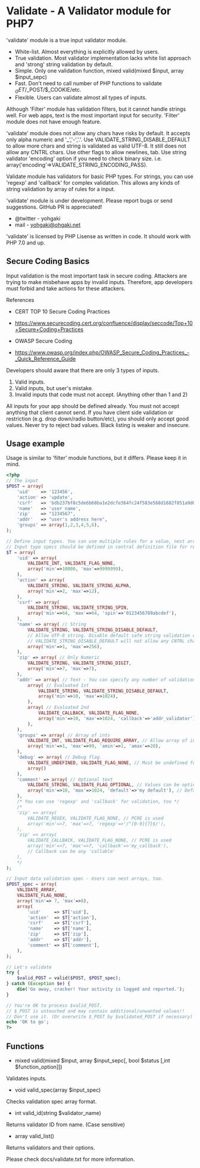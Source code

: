 # Validate - A Validator module for PHP7

'validate' module is a true input validator module.

* White-list. Almost everything is explicitly allowed by users.
* True validation. Most validator implementation lacks white list approach and 'strong' string validation by default.
* Simple. Only one validation function, mixed valid(mixed $input, array $input_sepc)
* Fast. Don't need to call number of PHP functions to validate $_GET/$_POST/$_COOKIE/etc.
* Flexible. Users can validate almost all types of inputs.

Although 'Filter' module has validation filters, but it cannot handle
strings well. For web apps, text is the most important input for
security. 'Filter' module does not have enough feature.

'validate' module does not allow any chars have risks by default.  It
accepts only alpha numeric and '_','-','.'. Use
VALIDATE_STRING_DISABLE_DEFAULT to allow more chars and string is
validated as valid UTF-8. It still does not allow any CNTRL chars.
Use other flags to allow newlines, tab. Use string validator
'encoding' option if you need to check binary size.
i.e. array('encoding'=>VALIDATE_STRING_ENCODING_PASS).

Validate module has validators for basic PHP types. For strings, you
can use 'regexp' and 'callback' for complex validation. This allows
any kinds of string validation by array of rules for a input.

'validate' module is under development. Please report bugs or send
suggestions. GitHub PR is appreciated!

* @twitter - yohgaki
* mail - yohgaki@ohgaki.net

'validate' is licensed by PHP Lisense as written in code. It should
work with PHP 7.0 and up.


## Secure Coding Basics

Input validation is the most important task in secure
coding. Attackers are trying to make misbehave apps by invalid
inputs. Therefore, app developers must forbid and take actions for
these attackers.

References
* CERT TOP 10 Secure Coding Practices
* https://www.securecoding.cert.org/confluence/display/seccode/Top+10+Secure+Coding+Practices

* OWASP Secure Coding 
* https://www.owasp.org/index.php/OWASP_Secure_Coding_Practices_-_Quick_Reference_Guide

Developers should aware that there are only 3 types of inputs.

1. Valid inputs.
2. Valid inputs, but user's mistake.
3. Invalid inputs that code must not accept. (Anything other than 1 and 2)

All inputs for your app should be defined already. You must not accept
anything that client cannot send.  If you have client side validation
or restriction (e.g. drop down/radio button/etc), you should only
accept good values. Never try to reject bad values. Black listing is
weaker and insecure.

## Usage example

Usage is similar to 'filter' module functions, but it differs. Please keep it in mind.

```php
<?php
// The input
$POST = array(
    'uid'    => '123456',
    'action' => 'update',
    'csrf'   => 'bdb237bf8c5de6b60ba1e2dcfe364fc24f583e568d1682f851a9d0f11a45c78d',
    'name'   => 'user name',
    'zip'    => "1234567",
    'addr'   => "user's address here",
    'groups' => array(1,2,3,4,5,6),
);

// Define input types. You can use multiple rules for a value, nest arrays as many as you want.
// Input type specs should be defined in central definition file for real usage
$T = array(
    'uid' => array(
        VALIDATE_INT, VALIDATE_FLAG_NONE,
        array('min'=>10000, 'max'=>9999999),
    ),
    'action' => array(
        VALIDATE_STRING, VALIDATE_STRING_ALPHA,
        array('min'=>2, 'max'=>12),
    ),
    'csrf' => array(
        VALIDATE_STRING, VALIDATE_STRING_SPIN,
        array('min'=>64, 'max'=>64, 'spin'=>'0123456789abcdef'),
    ),
    'name' => array( // String
        VALIDATE_STRING, VALIDATE_STRING_DISABLE_DEFAULT,
        // Allow UTF-8 string. Disable default safe string validation only allow alnum and ._-
        // VALIDATE_STRING_DISABLE_DEFAULT will not allow any CNTRL chars including newlines
        array('min'=>1, 'max'=>256),
    ),
    'zip' => array( // Only Numeric
        VALIDATE_STRING, VALIDATE_STRING_DIGIT,
        array('min'=>7, 'max'=>7),
    ),
    'addr' => array( // Text - You can specify any number of validation rules by array
        array( // Evaluated 1st
            VALIDATE_STRING, VALIDATE_STRING_DISABLE_DEFAULT,
            array('min'=>10, 'max'=>1024),
        ),
        array( // Evaluated 2nd
            VALIDATE_CALLBACK, VALIDATE_FLAG_NONE,
            array('min'=>10, 'max'=>1024, 'callback'=>'addr_validator'),
        ),
    ),
    'groups' => array( // Array of ints
        VALIDATE_INT, VALIDATE_FLAG_REQUIRE_ARRAY, // Allow array of ints
        array('min'=>1, 'max'=>99, 'amin'=>1, 'amax'=>20),
    ),
    'debug' => array( // Debug flag.
        VALIDATE_UNDEFINED, VALIDATE_FLAG_NONE, // Must be undefined for production. If defined, exception/error
        array()
    ),
    'comment' => array( // Optional text
        VALIDATE_STRING, VALIDATE_FLAG_OPTIONAL, // Values can be optional
        array('min'=>10, 'max'=>1024, 'default'=>'my default'), // Default can be set
    ),
    /* You can use 'regexp' and 'callback' for validation, too */
    /*
    'zip' => array(
        VALIDATE_REGEX, VALIDATE_FLAG_NONE, // PCRE is used
        array('min'=>7, 'max'=>7, 'regexp'=>'/^[0-9]{7}$/'),
    ),
    'zip' => array(
        VALIDATE_CALLBACK, VALIDATE_FLAG_NONE, // PCRE is used
        array('min'=>7, 'max'=>7, 'callback'=>'my_callback'),
        // Callback can be any 'callable'
    ),
    */
);

// Input data validation spec - Users can nest arrays, too.
$POST_spec = array(
    VALIDATE_ARRAY,
    VALIDATE_FLAG_NONE,
    array('min'=> 7, 'max'=>8),
    array(
        'uid'     => $T['uid'],
        'action'  => $T['action'],
        'csrf'    => $T['csrf'],
        'name'    => $T['name'],
        'zip'     => $T['zip'],
        'addr'    => $T['addr'],
        'comment' => $T['comment'],
    ),
);

// Let's validate
try {
    $valid_POST = valid($POST, $POST_spec);
} catch (Exception $e) {
    die('Go away, cracker! Your activity is logged and reported.');
}

// You're OK to process $valid_POST.
// $_POST is untouched and may contain additional/unwanted values!!
// Don't use it. (Or overwrite $_POST by $validated_POST if necessary)
echo 'OK to go';
?>
```


## Functions

* mixed valid(mixed $input, array $input_sepc[, bool $status [,int $function_option]])

Validates inputs.

* void valid_spec(array $input_spec)

Checks validation spec array format.

* int valid_id(string $validator_name)

Returns validator ID from name. (Case sensitive)

* array valid_list()

Returns validators and their options.


Please check docs/validate.txt for more information.
